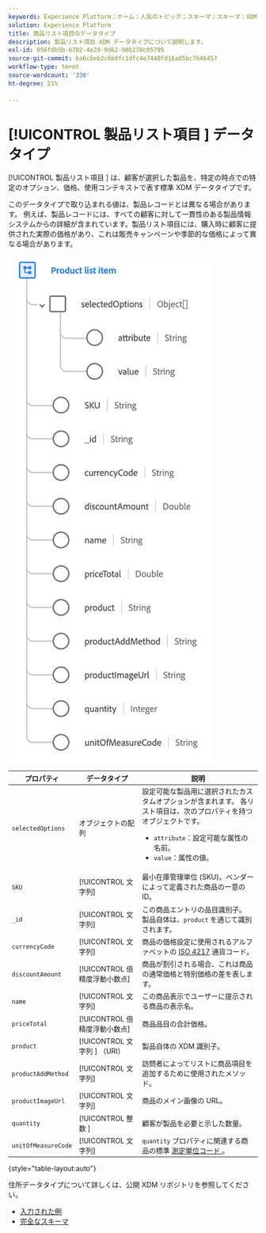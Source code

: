 ```yaml
---
keywords: Experience Platform；ホーム；人気のトピック；スキーマ；スキーマ；XDM；フィールド；スキーマ；スキーマ；アドレス；xdm：アドレス；データタイプ；データタイプ；データタイプ；
solution: Experience Platform
title: 商品リスト項目のデータタイプ
description: 製品リスト項目 XDM データタイプについて説明します。
exl-id: 056fdb5b-6782-4e29-9d62-90b270c05795
source-git-commit: ba6c6eb2c6b0fc1dfc4e7440fd16a85bc7b46457
workflow-type: tm+mt
source-wordcount: '338'
ht-degree: 21%

---
```


# [!UICONTROL  製品リスト項目 ] データタイプ

[!UICONTROL  製品リスト項目 ] は、顧客が選択した製品を、特定の時点での特定のオプション、価格、使用コンテキストで表す標準 XDM データタイプです。

このデータタイプで取り込まれる値は、製品レコードとは異なる場合があります。 例えば、製品レコードには、すべての顧客に対して一貫性のある製品情報システムからの詳細が含まれています。製品リスト項目には、購入時に顧客に提供された実際の価格があり、これは販売キャンペーンや季節的な価格によって異なる場合があります。

![](../images/data-types/product-list-item.png)

| プロパティ | データタイプ | 説明 |
| --- | --- | --- |
| `selectedOptions` | オブジェクトの配列 | 設定可能な製品用に選択されたカスタムオプションが含まれます。 各リスト項目は、次のプロパティを持つオブジェクトです。<ul><li>`attribute`：設定可能な属性の名前。</li><li>`value`：属性の値。</li></ul> |
| `SKU` | [!UICONTROL 文字列] | 最小在庫管理単位 (SKU)。ベンダーによって定義された商品の一意の ID。 |
| `_id` | [!UICONTROL 文字列] | この商品エントリの品目識別子。 製品自体は、`product` を通じて識別されます。 |
| `currencyCode` | [!UICONTROL 文字列] | 商品の価格設定に使用されるアルファベットの [ISO 4217](https://www.iso.org/iso-4217-currency-codes.html) 通貨コード。 |
| `discountAmount` | [!UICONTROL 倍精度浮動小数点] | 商品が割引される場合、これは商品の通常価格と特別価格の差を表します。 |
| `name` | [!UICONTROL 文字列] | この商品表示でユーザーに提示される商品の表示名。 |
| `priceTotal` | [!UICONTROL 倍精度浮動小数点] | 商品品目の合計価格。 |
| `product` | [!UICONTROL  文字列 ] （URI） | 製品自体の XDM 識別子。 |
| `productAddMethod` | [!UICONTROL 文字列] | 訪問者によってリストに商品項目を追加するために使用されたメソッド。 |
| `productImageUrl` | [!UICONTROL 文字列] | 商品のメイン画像の URL。 |
| `quantity` | [!UICONTROL  整数 ] | 顧客が製品を必要と示した数量。 |
| `unitOfMeasureCode` | [!UICONTROL 文字列] | `quantity` プロパティに関連する商品の標準 [ 測定単位コード ](https://ucum.org/ucum)。 |

{style="table-layout:auto"}

住所データタイプについて詳しくは、公開 XDM リポジトリを参照してください。

* [ 入力された例 ](https://github.com/adobe/xdm/blob/master/components/datatypes/productlistitem.example.1.json)
* [ 完全なスキーマ ](https://github.com/adobe/xdm/blob/master/components/datatypes/productlistitem.schema.json)
